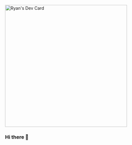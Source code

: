 
<a href="https://app.daily.dev/Catvari"><img src="https://api.daily.dev/devcards/bffc2efafdf840eb80288c88798b36f1.png?r=4x0" width="400" alt="Ryan's Dev Card"/></a>

### Hi there 👋

<!--
**Catvari/Catvari** is a ✨ _special_ ✨ repository because its `README.md` (this file) appears on your GitHub profile.

Here are some ideas to get you started:

- 🔭 I’m currently working on ...
- 🌱 I’m currently learning ...
- 👯 I’m looking to collaborate on ...
- 🤔 I’m looking for help with ...
- 💬 Ask me about ...
- 📫 How to reach me: ...
- 😄 Pronouns: ...
- ⚡ Fun fact: ...
-->
